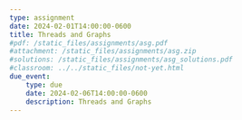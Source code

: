 ```yaml
---
type: assignment
date: 2024-02-01T14:00:00-0600
title: Threads and Graphs
#pdf: /static_files/assignments/asg.pdf
#attachment: /static_files/assignments/asg.zip
#solutions: /static_files/assignments/asg_solutions.pdf
#classroom: ../../static_files/not-yet.html
due_event: 
    type: due
    date: 2024-02-06T14:00:00-0600
    description: Threads and Graphs
---
```


<!-- Comment -->